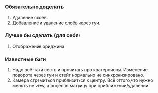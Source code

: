 ### Обязательно доделать

1. Удаление слоёв.
2. Добавление и удаление слоёв через гуи.

### Лучше бы сделать (для себя)

1. Отображение ориджина.

### Известные баги

1. Надо всё-таки сесть и прочитать про кватернионы. Изменение поворота через гуи и стейт нормально не синхронизировано.
2. Камера стремиться приблизиться к центру. Всё оттого,что нужно менять не view, а projectin матрицу при приближении/удалении.
